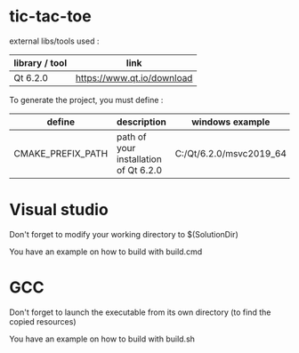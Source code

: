 # tic-tac-toe

external libs/tools used :

| library / tool | link                         |
|----------------|------------------------------|
| Qt 6.2.0       | <https://www.qt.io/download> |

To generate the project, you must define :

| define            | description                           | windows example         | linux example               |
|-------------------|---------------------------------------|-------------------------|-----------------------------|
| CMAKE_PREFIX_PATH | path of your installation of Qt 6.2.0 | C:/Qt/6.2.0/msvc2019_64 | /home/gael/Qt/6.2.0/gcc_64/ |

# Visual studio

Don't forget to modify your working directory to $(SolutionDir)

You have an example on how to build with build.cmd

# GCC

Don't forget to launch the executable from its own directory (to find the copied resources)

You have an example on how to build with build.sh
